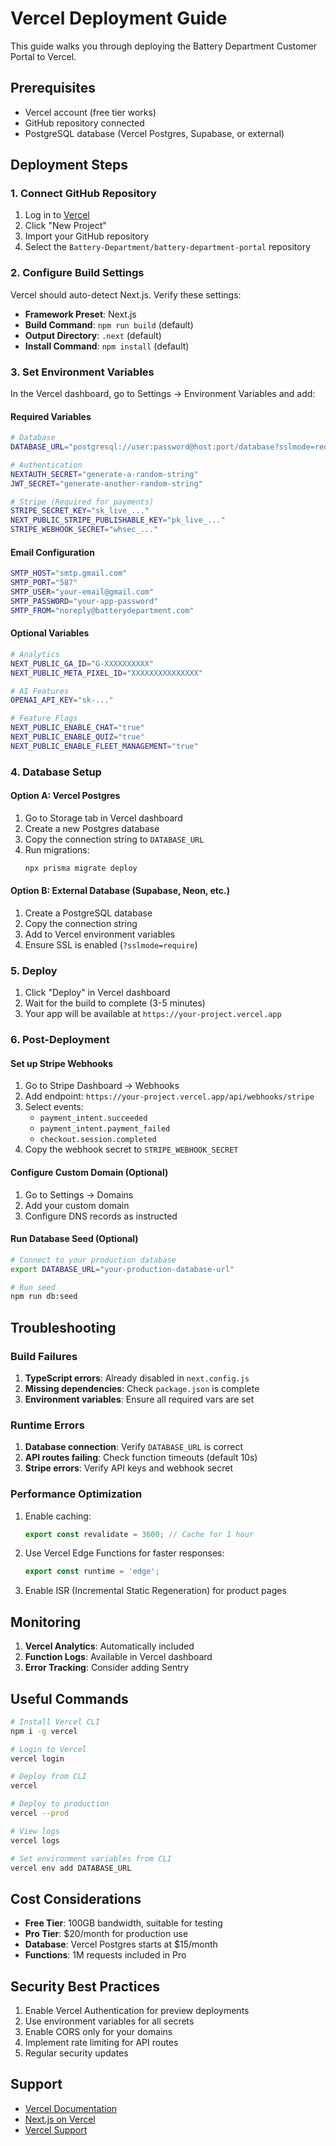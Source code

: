 # Vercel Deployment Guide

This guide walks you through deploying the Battery Department Customer Portal to Vercel.

## Prerequisites

- Vercel account (free tier works)
- GitHub repository connected
- PostgreSQL database (Vercel Postgres, Supabase, or external)

## Deployment Steps

### 1. Connect GitHub Repository

1. Log in to [Vercel](https://vercel.com)
2. Click "New Project"
3. Import your GitHub repository
4. Select the `Battery-Department/battery-department-portal` repository

### 2. Configure Build Settings

Vercel should auto-detect Next.js. Verify these settings:

- **Framework Preset**: Next.js
- **Build Command**: `npm run build` (default)
- **Output Directory**: `.next` (default)
- **Install Command**: `npm install` (default)

### 3. Set Environment Variables

In the Vercel dashboard, go to Settings → Environment Variables and add:

#### Required Variables

```bash
# Database
DATABASE_URL="postgresql://user:password@host:port/database?sslmode=require"

# Authentication
NEXTAUTH_SECRET="generate-a-random-string"
JWT_SECRET="generate-another-random-string"

# Stripe (Required for payments)
STRIPE_SECRET_KEY="sk_live_..."
NEXT_PUBLIC_STRIPE_PUBLISHABLE_KEY="pk_live_..."
STRIPE_WEBHOOK_SECRET="whsec_..."
```

#### Email Configuration

```bash
SMTP_HOST="smtp.gmail.com"
SMTP_PORT="587"
SMTP_USER="your-email@gmail.com"
SMTP_PASSWORD="your-app-password"
SMTP_FROM="noreply@batterydepartment.com"
```

#### Optional Variables

```bash
# Analytics
NEXT_PUBLIC_GA_ID="G-XXXXXXXXXX"
NEXT_PUBLIC_META_PIXEL_ID="XXXXXXXXXXXXXXX"

# AI Features
OPENAI_API_KEY="sk-..."

# Feature Flags
NEXT_PUBLIC_ENABLE_CHAT="true"
NEXT_PUBLIC_ENABLE_QUIZ="true"
NEXT_PUBLIC_ENABLE_FLEET_MANAGEMENT="true"
```

### 4. Database Setup

#### Option A: Vercel Postgres

1. Go to Storage tab in Vercel dashboard
2. Create a new Postgres database
3. Copy the connection string to `DATABASE_URL`
4. Run migrations:
   ```bash
   npx prisma migrate deploy
   ```

#### Option B: External Database (Supabase, Neon, etc.)

1. Create a PostgreSQL database
2. Copy the connection string
3. Add to Vercel environment variables
4. Ensure SSL is enabled (`?sslmode=require`)

### 5. Deploy

1. Click "Deploy" in Vercel dashboard
2. Wait for the build to complete (3-5 minutes)
3. Your app will be available at `https://your-project.vercel.app`

### 6. Post-Deployment

#### Set up Stripe Webhooks

1. Go to Stripe Dashboard → Webhooks
2. Add endpoint: `https://your-project.vercel.app/api/webhooks/stripe`
3. Select events:
   - `payment_intent.succeeded`
   - `payment_intent.payment_failed`
   - `checkout.session.completed`
4. Copy the webhook secret to `STRIPE_WEBHOOK_SECRET`

#### Configure Custom Domain (Optional)

1. Go to Settings → Domains
2. Add your custom domain
3. Configure DNS records as instructed

#### Run Database Seed (Optional)

```bash
# Connect to your production database
export DATABASE_URL="your-production-database-url"

# Run seed
npm run db:seed
```

## Troubleshooting

### Build Failures

1. **TypeScript errors**: Already disabled in `next.config.js`
2. **Missing dependencies**: Check `package.json` is complete
3. **Environment variables**: Ensure all required vars are set

### Runtime Errors

1. **Database connection**: Verify `DATABASE_URL` is correct
2. **API routes failing**: Check function timeouts (default 10s)
3. **Stripe errors**: Verify API keys and webhook secret

### Performance Optimization

1. Enable caching:
   ```javascript
   export const revalidate = 3600; // Cache for 1 hour
   ```

2. Use Vercel Edge Functions for faster responses:
   ```javascript
   export const runtime = 'edge';
   ```

3. Enable ISR (Incremental Static Regeneration) for product pages

## Monitoring

1. **Vercel Analytics**: Automatically included
2. **Function Logs**: Available in Vercel dashboard
3. **Error Tracking**: Consider adding Sentry

## Useful Commands

```bash
# Install Vercel CLI
npm i -g vercel

# Login to Vercel
vercel login

# Deploy from CLI
vercel

# Deploy to production
vercel --prod

# View logs
vercel logs

# Set environment variables from CLI
vercel env add DATABASE_URL
```

## Cost Considerations

- **Free Tier**: 100GB bandwidth, suitable for testing
- **Pro Tier**: $20/month for production use
- **Database**: Vercel Postgres starts at $15/month
- **Functions**: 1M requests included in Pro

## Security Best Practices

1. Enable Vercel Authentication for preview deployments
2. Use environment variables for all secrets
3. Enable CORS only for your domains
4. Implement rate limiting for API routes
5. Regular security updates

## Support

- [Vercel Documentation](https://vercel.com/docs)
- [Next.js on Vercel](https://vercel.com/docs/frameworks/nextjs)
- [Vercel Support](https://vercel.com/support)